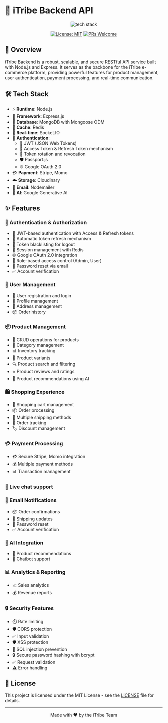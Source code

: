# 🚀 iTribe Backend API

<div align="center">

<img src="https://skillicons.dev/icons?i=nodejs,express,mongodb,redis" alt="tech stack" />

[![License: MIT](https://img.shields.io/badge/License-MIT-yellow.svg?style=for-the-badge)](https://opensource.org/licenses/MIT)
[![PRs Welcome](https://img.shields.io/badge/PRs-welcome-brightgreen.svg?style=for-the-badge)](http://makeapullrequest.com)

</div>


## 📝 Overview
iTribe Backend is a robust, scalable, and secure RESTful API service built with Node.js and Express. It serves as the backbone for the iTribe e-commerce platform, providing powerful features for product management, user authentication, payment processing, and real-time communication.

## 🛠️ Tech Stack
- ⚡ **Runtime**: Node.js
- 🎯 **Framework**: Express.js
- 💾 **Database**: MongoDB with Mongoose ODM
- 🔄 **Cache**: Redis
- 📡 **Real-time**: Socket.IO
- 🔐 **Authentication**: 
  - 🔑 JWT (JSON Web Tokens)
  - 🔄 Access Token & Refresh Token mechanism
  - 🚫 Token rotation and revocation
  - 🛡️ Passport.js
  - 🌐 Google OAuth 2.0
- 💳 **Payment**: Stripe, Momo
- ☁️ **Storage**: Cloudinary
- 📧 **Email**: Nodemailer
- 🤖 **AI**: Google Generative AI

## ✨ Features

### 🔐 Authentication & Authorization
- 🔑 JWT-based authentication with Access & Refresh tokens
- 🔄 Automatic token refresh mechanism
- 🚫 Token blacklisting for logout
- 💾 Session management with Redis
- 🌐 Google OAuth 2.0 integration
- 👥 Role-based access control (Admin, User)
- 🔄 Password reset via email
- ✅ Account verification

### 👥 User Management
- 👤 User registration and login
- 👤 Profile management
- 📍 Address management
- 📦 Order history

### 📦 Product Management
- 📝 CRUD operations for products
- 📑 Category management
- 📊 Inventory tracking
- 🔄 Product variants
- 🔍 Product search and filtering
- ⭐ Product reviews and ratings
- 🤖 Product recommendations using AI

### 🛍️ Shopping Experience
- 🛒 Shopping cart management
- 📦 Order processing
- 🚚 Multiple shipping methods
- 📱 Order tracking
- 🏷️ Discount management

### 💳 Payment Processing
- 💳 Secure Stripe, Momo integration
- 💰 Multiple payment methods
- 📊 Transaction management

### 💬 Live chat support

### 📧 Email Notifications
- 📦 Order confirmations
- 🚚 Shipping updates
- 🔄 Password reset
- ✅ Account verification

### 🤖 AI Integration
- 🤖 Product recommendations
- 💬 Chatbot support

### 📊 Analytics & Reporting
- 📈 Sales analytics
- 💰 Revenue reports

### 🔒 Security Features
- ⏱️ Rate limiting
- 🛡️ CORS protection
- ✅ Input validation
- 🛡️ XSS protection
- 🚫 SQL injection prevention
- 🔒 Secure password hashing with bcrypt
- ✅ Request validation
- ⚠️ Error handling


## 📄 License
This project is licensed under the MIT License - see the [LICENSE](LICENSE) file for details.

---

<div align="center">
Made with ❤️ by the iTribe Team
</div>


